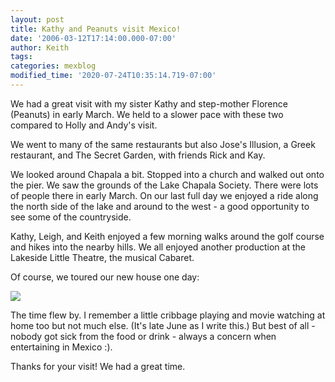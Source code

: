```yaml
---
layout: post
title: Kathy and Peanuts visit Mexico!
date: '2006-03-12T17:14:00.000-07:00'
author: Keith
tags:
categories: mexblog
modified_time: '2020-07-24T10:35:14.719-07:00'
---
```

We had a great visit with my sister Kathy and step-mother Florence
(Peanuts) in early March. We held to a slower pace with these two
compared to Holly and Andy's visit.

We went to many of the same restaurants but also Jose's Illusion, a Greek
restaurant, and The Secret Garden, with friends Rick and Kay.

We looked around Chapala a bit. Stopped into a church and walked out
onto the pier. We saw the grounds of the Lake Chapala Society. There
were lots of people there in early March. On our last full day we
enjoyed a ride along the north side of the lake and around to the west -
a good opportunity to see some of the countryside.

Kathy, Leigh, and Keith enjoyed a few morning walks around the golf
course and hikes into the nearby hills. We all enjoyed another
production at the Lakeside Little Theatre, the musical Cabaret.

Of course, we toured our new house one day:

[![]({{site.baseurl}}/assets/images/IMG_2921.jpg)]({{site.baseurl}}/assets/images/IMG_2921.jpg)

The time flew by. I remember a little cribbage playing and movie
watching at home too but not much else. (It's late June as I write this.)
But best of all - nobody got sick from the food or drink - always a
concern when entertaining in Mexico :).

Thanks for your visit! We had a great time.
